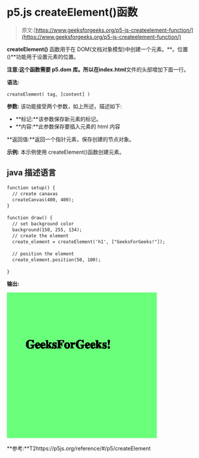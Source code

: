 # p5.js createElement()函数

> 原文:[https://www.geeksforgeeks.org/p5-js-createelement-function/](https://www.geeksforgeeks.org/p5-js-createelement-function/)

**createElement()** 函数用于在 DOM(文档对象模型)中创建一个元素。**。位置()**功能用于设置元素的位置。

**注意:**这个函数需要 p5.dom 库。所以在**index.html**文件的头部增加下面一行。

> >

**语法:**

```
createElement( tag, [content] )
```

**参数:** 该功能接受两个参数，如上所述，描述如下:

*   **标记:**该参数保存新元素的标记。
*   **内容:**此参数保存要插入元素的 html 内容

**返回值:**返回一个指针元素，保存创建的节点对象。

**示例:** 本示例使用 createElement()函数创建元素。

## java 描述语言

```
function setup() {
  // create canavas
  createCanvas(400, 400);
}

function draw() {
  // set background color
  background(150, 255, 134);
  // create the element
  create_element = createElement('h1', ["GeeksForGeeks!"]);

  // position the element
  create_element.position(50, 100);

}
```

**输出:**

![](img/b99f89b2cb28dda0563d94b13f13053a.png)

**参考:**T2https://p5js.org/reference/#/p5/createElement